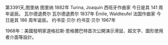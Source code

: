 第3391天,图里纳
图里纳 1882年
Turina, Joaquín 西班牙作曲家
今日是其 141 周年诞辰。
瓦尔德退费尔
瓦尔德退费尔 1837年
Émile, Waldteufel 法国作曲家
今日是其 186 周年诞辰。
约书亚·贝尔
约书亚·贝尔 1967年
 
1968年：美國發明家道格拉斯·恩格爾巴特首次公開演示滑鼠、超文字、圖形使用者介面等設計。
